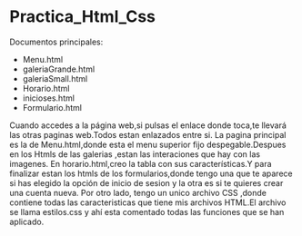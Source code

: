 # Practica_Html_Css
Documentos principales:
<ul>
<li> Menu.html</li>
<li> galeriaGrande.html</li>
<li>galeriaSmall.html</li>
<li> Horario.html</li>
<li> inicioses.html</li>
<li> Formulario.html</li>
</ul>
Cuando accedes a la página web,si pulsas el enlace donde toca,te llevará las otras paginas web.Todos estan enlazados entre si.
La pagina principal es la de Menu.html,donde esta el menu superior fijo despegable.Despues en los Htmls de las galerias ,estan las interaciones que hay con las imagenes.
En horario.html,creo la tabla con sus características.Y para finalizar estan los htmls de los formularios,donde tengo una que te aparece si has elegido la opción de inicio de sesion
y la otra es si te quieres crear una cuenta nueva.
Por otro lado, tengo un unico archivo CSS ,donde contiene todas las caracteristicas que tiene mis archivos HTML.El archivo se llama estilos.css y ahí esta comentado todas 
las funciones que se han aplicado.
